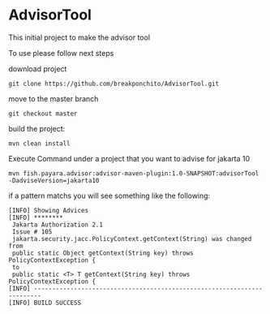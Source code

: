 # AdvisorTool
This initial project to make the advisor tool

To use please follow next steps 

download project

```
git clone https://github.com/breakponchito/AdvisorTool.git
```

move to the  master branch

```
git checkout master 
```

build the project:

```
mvn clean install
```

Execute Command under a project that you want to advise for jakarta 10

```
mvn fish.payara.advisor:advisor-maven-plugin:1.0-SNAPSHOT:advisorTool -DadviseVersion=jakarta10
```

if a pattern matchs you will see something like the following:

```
[INFO] Showing Advices
[INFO] ********
 Jakarta Authorization 2.1
 Issue # 105
 jakarta.security.jacc.PolicyContext.getContext(String) was changed from
 public static Object getContext(String key) throws PolicyContextException {
 to
 public static <T> T getContext(String key) throws PolicyContextException {
[INFO] ------------------------------------------------------------------------
[INFO] BUILD SUCCESS
```
